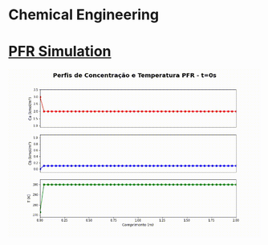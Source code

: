 # Chemical Engineering

# [PFR Simulation](https://github.com/EduardoPach/Chemical_Engineering/blob/main/PFR_Model_and_Simulation.ipynb) 

![](Perfis.gif)
